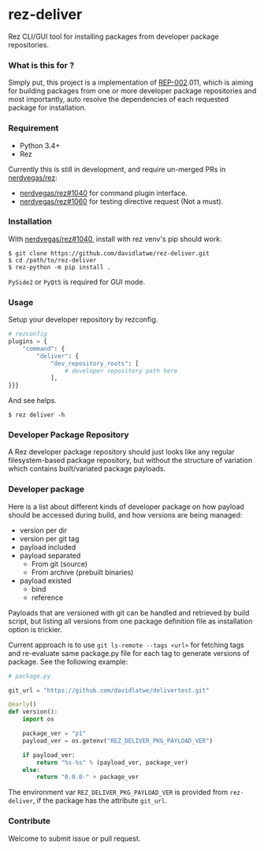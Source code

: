 # rez-deliver

Rez CLI/GUI tool for installing packages from developer package repositories.


### What is this for ?

Simply put, this project is a implementation of [REP-002](https://github.com/nerdvegas/rez/issues/673).011, which is aiming for building packages from one or more developer package repositories and most importantly, auto resolve the dependencies of each requested package for installation.


### Requirement

* Python 3.4+
* Rez

Currently this is still in development, and require un-merged PRs in [nerdvegas/rez](https://github.com/nerdvegas/rez):

* [nerdvegas/rez#1040](https://github.com/nerdvegas/rez/pull/1040) for command plugin interface.
* [nerdvegas/rez#1060](https://github.com/nerdvegas/rez/pull/1060) for testing directive request (Not a must).


### Installation

With [nerdvegas/rez#1040](https://github.com/nerdvegas/rez/pull/1040), install with rez venv's pip should work.

```shell
$ git clone https://github.com/davidlatwe/rez-deliver.git
$ cd /path/to/rez-deliver
$ rez-python -m pip install .
```

`PySide2` or `PyQt5` is required for GUI mode.


### Usage

Setup your developer repository by rezconfig.

```python
# rezconfig
plugins = {
    "command": {
        "deliver": {
            "dev_repository_roots": [
                # developer repository path here
            ],
}}}
```

And see helps.

```shell
$ rez deliver -h
```


### Developer Package Repository

A Rez developer package repository should just looks like any regular filesystem-based package repository, but without the structure of variation which contains built/variated package payloads.


### Developer package

Here is a list about different kinds of developer package on how payload should be accessed during build, and how versions are being managed:

* version per dir
* version per git tag
* payload included
* payload separated
    - From git (source)
    - From archive (prebuilt binaries)
* payload existed
    - bind
    - reference

Payloads that are versioned with git can be handled and retrieved by build script, but listing all versions from one package definition file as installation option is trickier.

Current approach is to use `git ls-remote --tags <url>` for fetching tags and re-evaluate same package.py file for each tag to generate versions of package. See the following example:

```python
# package.py

git_url = "https://github.com/davidlatwe/delivertest.git"

@early()
def version():
    import os

    package_ver = "p1"
    payload_ver = os.getenv("REZ_DELIVER_PKG_PAYLOAD_VER")

    if payload_ver:
        return "%s-%s" % (payload_ver, package_ver)
    else:
        return "0.0.0-" + package_ver
```

The environment var `REZ_DELIVER_PKG_PAYLOAD_VER` is provided from `rez-deliver`, if the package has the attribute `git_url`.


### Contribute

Welcome to submit issue or pull request.
